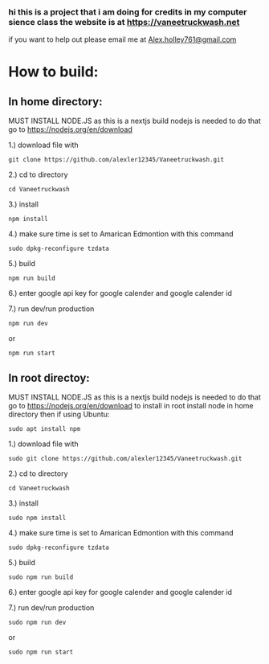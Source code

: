 ### hi this is a project that i am doing for credits in my computer sience class the website is at https://vaneetruckwash.net

if you want to help out please email me at Alex.holley761@gmail.com 

# How to build:

## In home directory:

MUST INSTALL NODE.JS 
as this is a nextjs build nodejs is needed to do that go to https://nodejs.org/en/download 

1.) download file with 
```
git clone https://github.com/alexler12345/Vaneetruckwash.git
```
2.) cd to directory
```
cd Vaneetruckwash
```
3.) install
```
npm install
```
4.) make sure time is set to Amarican Edmontion with this command
```
sudo dpkg-reconfigure tzdata
```
5.) build
```
npm run build
```
6.) enter google api key for google calender and google calender id

7.) run dev/run production
```
npm run dev
```
or 
```
npm run start
```

## In root directoy:

MUST INSTALL NODE.JS 
as this is a nextjs build nodejs is needed to do that go to https://nodejs.org/en/download
to install in root install node in home directory then if using Ubuntu:
```
sudo apt install npm
```

1.) download file with 
```
sudo git clone https://github.com/alexler12345/Vaneetruckwash.git
```
2.) cd to directory
```
cd Vaneetruckwash
```
3.) install
```
sudo npm install
```
4.) make sure time is set to Amarican Edmontion with this command
```
sudo dpkg-reconfigure tzdata
```
5.) build
```
sudo npm run build
```
6.) enter google api key for google calender and google calender id

7.) run dev/run production
```
sudo npm run dev
```
or 
```
sudo npm run start
```
 
